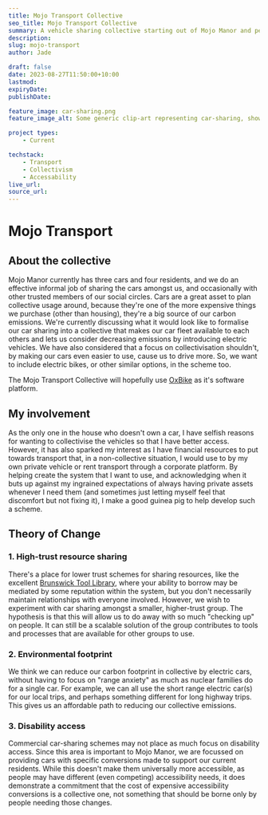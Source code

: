 ```yaml
---
title: Mojo Transport Collective
seo_title: Mojo Transport Collective
summary: A vehicle sharing collective starting out of Mojo Manor and perhaps expanding to feature multi-house collectivism.
description:
slug: mojo-transport
author: Jade

draft: false
date: 2023-08-27T11:50:00+10:00
lastmod:
expiryDate:
publishDate:

feature_image: car-sharing.png
feature_image_alt: Some generic clip-art representing car-sharing, showing happy people gathered around a car.

project types:
    - Current

techstack:
    - Transport
    - Collectivism
    - Accessability
live_url:
source_url:
---
```


# Mojo Transport

## About the collective

Mojo Manor currently has three cars and four residents, and we do an effective informal job of sharing the cars amongst us, and occasionally with other trusted members of our social circles. Cars are a great asset to plan collective usage around, because they're one of the more expensive things we purchase (other than housing), they're a big source of our carbon emissions. We're currently discussing what it would look like to formalise our car sharing into a collective that makes our car fleet available to each others and lets us consider decreasing emissions by introducing electric vehicles. We have also considered that a focus on collectivisation shouldn't, by making our cars even easier to use, cause us to drive more. So, we want to include electric bikes, or other similar options, in the scheme too.

The Mojo Transport Collective will hopefully use [OxBike](/projects/ox-bike) as it's software platform.

## My involvement

As the only one in the house who doesn't own a car, I have selfish reasons for wanting to collectivise the vehicles so that I have better access. However, it has also sparked my interest as I have financial resources to put towards transport that, in a non-collective situation, I would use to by my own private vehicle or rent transport through a corporate platform. By helping create the system that I want to use, and acknowledging when it buts up against my ingrained expectations of always having private assets whenever I need them (and sometimes just letting myself feel that discomfort but not fixing it), I make a good guinea pig to help develop such a scheme.

## Theory of Change

### 1. High-trust resource sharing

There's a place for lower trust schemes for sharing resources, like the excellent [Brunswick Tool Library](https://www.brunswicktoollibrary.org/), where your ability to borrow may be mediated by some reputation within the system, but you don't necessarily maintain relationships with everyone involved. However, we wish to experiment with car sharing amongst a smaller, higher-trust group. The hypothesis is that this will allow us to do away with so much "checking up" on people. It can still be a scalable solution of the group contributes to tools and processes that are available for other groups to use.

### 2. Environmental footprint

We think we can reduce our carbon footprint in collective by electric cars, without having to focus on "range anxiety" as much as nuclear families do for a single car. For example, we can all use the short range electric car(s) for our local trips, and perhaps something different for long highway trips. This gives us an affordable path to reducing our collective emissions.

### 3. Disability access

Commercial car-sharing schemes may not place as much focus on disability access. Since this area is important to Mojo Manor, we are focussed on providing cars with specific conversions made to support our current residents. While this doesn't make them universally more accessible, as people may have different (even competing) accessibility needs, it does demonstrate a commitment that the cost of expensive accessibility conversions is a collective one, not something that should be borne only by people needing those changes.